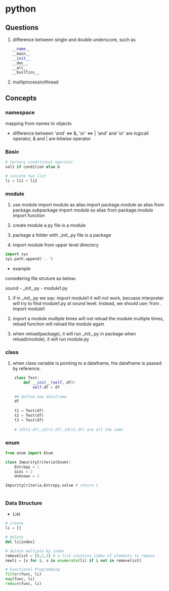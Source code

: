# python

## Questions

1. difference between single and double underscore, such as
```python
   __name__
   __main__
   __init__
   __doc__
   __all__
   __builtins__
```

2. multiprocessin/thread


## Concepts

### namespace
mapping from names to objects

- difference between 'and' <=> &, 'or' <=> |
  'and' and 'or' are logicall operator,
  & and | are bitwise operator

### Basic
```python
# ternary conditional operator
val1 if condition else b

# concate two list
li = li1 + li2

```

###  module
1. use module
  import module as alias
  import package.module as alias
  from package.subpackage import module as alias
  from package.module import function		

2. create module
  a py file is a module

3. package
  a folder with \__init__.py file is a package

4. import module from upper level directory

```py
import sys
sys.path.append('..')
```
* example

considering file struture as below:

sound - \__init__.py
      - module1.py

1. if in \__init__.py we say: import module1
  it will not work, becuase interpreter will try to find module1.py at sound level.
  Instead, we should use: from . import module1

2. import a module multiple times will not reload the module multiple times,
  reload function will reload the module again

3. when reload(package), it will run \__init__.py in package
  when reload(module), it will run module.py


### class
  1. when class variable is pointing to a dataframe, the dataframe is passed by reference.
```python
	class Test:
		def __init__(self, df):
			self.df = df
		 
	## define new dataframe
	df
	
	t1 = Test(df)
	t2 = Test(df)
	t3 = Test(df)
	
	# id(t1.df),id(t1.df),id(t1.df) are all the same
```

### enum

```python
from enum import Enum

class ImpurityCriteria(Enum):
    Entropy = 1
    Gini = 2
    Unknown = 3

ImpurityCriteria.Entropy.value # return 1
	
```

### Data Structure

* List

```python
# create
li = []

# delete
del li[index]

# delete multiple by index
removelist = [0,2,3] # a list contains index of elements to remove
newli = [v for i, v in enumerate(li) if i not in removelist]

# Functional Programming
filter(func, li)
map(func, li)
reduce(func, li)
```




